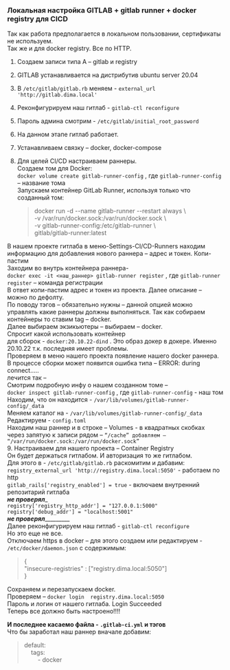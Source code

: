 ### Локальная настройка GITLAB + gitlab runner + docker registry для CICD
Так как работа предполагается в локальном пользовании, сертификаты не используем.\
Так же и для docker registry. Все по HTTP.
1. Создаем записи типа A – gitlab и registry
2. GITLAB устанавливается на дистрибутив ubuntu server 20.04
3. В  `/etc/gitlab/gitlab.rb`  меняем -  `external_url 'http://gitlab.dima.local'`
4. Реконфигурируем наш гитлаб -  `gitlab-ctl reconfigure`
5. Пароль админа смотрим - `/etc/gitlab/initial_root_password`
6. На данном этапе гитлаб работает. 
7. Устанавливаем связку – docker, docker-compose
8. Для целей CI/CD настраиваем раннеры.\
Создаем том для Docker:\
`docker volume create gitlab-runner-config` ,
где `gitlab-runner-config` – название тома \
Запускаем контейнер GitLab Runner, используя только что созданный том:

    >docker run -d --name gitlab-runner --restart always \\    
    -v /var/run/docker.sock:/var/run/docker.sock \\\
    -v gitlab-runner-config:/etc/gitlab-runner \\\
    gitlab/gitlab-runner:latest
   
В нашем проекте гитлаба в меню-Settings-CI/CD-Runners находим информацию для добавления нового раннера – адрес и токен. Копи-пастим\
Заходим во внутрь контейнера раннера- \
`docker exec -it <наш_раннер> gitlab-runner register` , где `gitlab-runner register` – команда регистрации\
В ответ копи-пастим адрес и токен из проекта. Далее описание – можно по дефолту. \
По поводу тэгов – обязательно нужны – данной опцией можно управлять какие раннеры должны выполняться. Так как собираем контейнеры то ставим tag – docker. \
Далее выбираем экзикьютеры – выбираем – docker.\
Спросит какой использовать контейнер \
для сборок - `docker:20.10.22-dind` .  Это образ докер в докере. Именно   20.10.22 т.к. последняя имеет проблемы.\
Проверяем в меню нашего проекта появление нашего docker раннера.\
В процессе сборки может появится ошибка типа – ERROR: during connect…..\
лечится так – \
Смотрим подробную инфу о нашем созданном томе –\
`docker inspect gitlab-runner-config` , где `gitlab-runner-config` - наш том\
Находим, что он находится - `/var/lib/volumes/gitlab-runner-config/_data`\
Меняем каталог на -  `/var/lib/volumes/gitlab-runner-config/_data`\
Редактируем -  `config.toml`  
Находим наш раннер и в строке – Volumes - в квадратных скобках через запятую к записи рядом – `“/cache” добавляем – “/var/run/docker.sock:/var/run/docker.sock”`\
9. Настраиваем для нашего проекта – Container Registry\
Он будет держаться гитлабом. И авторизация то же гитлабом. \
Для этого в - `/etc/gitlab/gitlab.rb`
раскомитим и дабавим:\
`registry_external_url 'http://registry.dima.local:5050'`   - работаем по http\
`gitlab_rails['registry_enabled'] = true`    -  включаем внутренний репозитарий гитлаба\
_________не проверял__________\
`registry['registry_http_addr'] = "127.0.0.1:5000"`\
`registry['debug_addr'] = "localhost:5001"`\
_______не проверял________________ \
Далее реконфигурируем наш гитлаб -  `gitlab-ctl reconfigure`\
Но это еще не все.\
Отключаем https в  docker – для этого создаем или редактируем - `/etc/docker/daemon.json` с содержимым: 

>{\
  "insecure-registries" : ["registry.dima.local:5050"]\
} 



Сохраняем и перезапускаем docker.\
Проверяем –    `docker login  registry.dima.local:5050`\
Пароль и логин от нашего гитлаба.  Login Succeeded\
Теперь все должно быть настроено!!!!


**И последнее касаемо файла - `.gitlab-ci.yml` и тэгов**\
Что бы заработал наш раннер вначале добавим:

>default:\
 &nbsp;&nbsp;&nbsp;&nbsp;tags:\
    &nbsp;&nbsp;&nbsp;&nbsp;&nbsp;&nbsp;&nbsp;&nbsp;- docker





 


